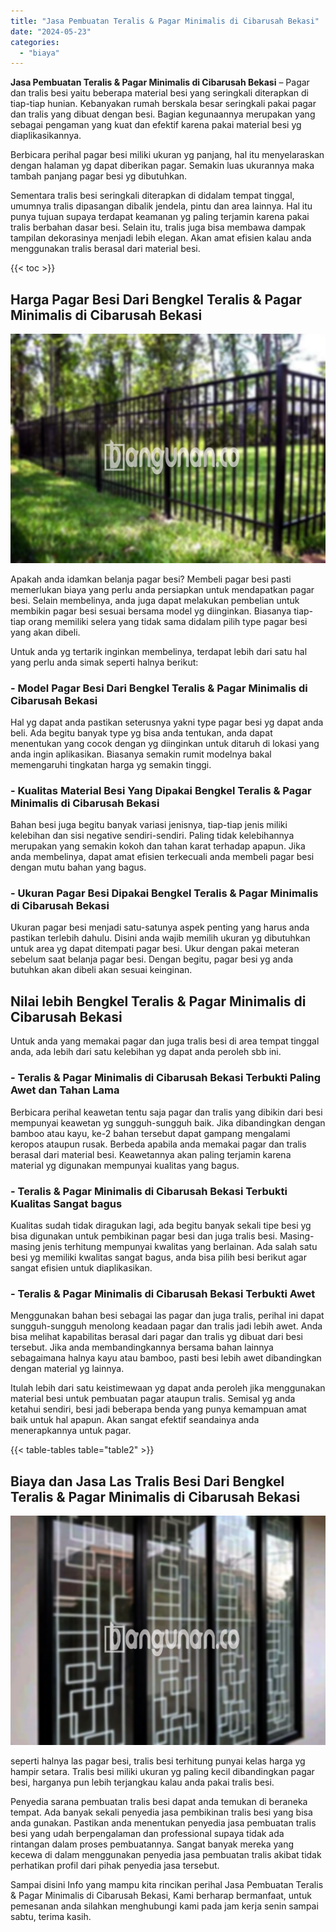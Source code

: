 ```yaml
---
title: "Jasa Pembuatan Teralis & Pagar Minimalis di Cibarusah Bekasi"
date: "2024-05-23"
categories: 
  - "biaya"
---
```


**Jasa Pembuatan Teralis & Pagar Minimalis di Cibarusah Bekasi** – Pagar dan tralis besi yaitu beberapa material besi yang seringkali diterapkan di tiap-tiap hunian. Kebanyakan rumah berskala besar seringkali pakai pagar dan tralis yang dibuat dengan besi. Bagian kegunaannya merupakan yang sebagai pengaman yang kuat dan efektif karena pakai material besi yg diaplikasikannya.

Berbicara perihal pagar besi miliki ukuran yg panjang, hal itu menyelaraskan dengan halaman yg dapat diberikan pagar. Semakin luas ukurannya maka tambah panjang pagar besi yg dibutuhkan.

Sementara tralis besi seringkali diterapkan di didalam tempat tinggal, umumnya tralis dipasangan dibalik jendela, pintu dan area lainnya. Hal itu punya tujuan supaya terdapat keamanan yg paling terjamin karena pakai tralis berbahan dasar besi. Selain itu, tralis juga bisa membawa dampak tampilan dekorasinya menjadi lebih elegan. Akan amat efisien kalau anda menggunakan tralis berasal dari material besi.

{{< toc >}}

## Harga Pagar Besi Dari Bengkel Teralis & Pagar Minimalis di Cibarusah Bekasi

![Jasa Pembuatan Teralis & Pagar Minimalis di Cibarusah Bekasi](/images/pagar-minimalis-murah-30.png)

Apakah anda idamkan belanja pagar besi? Membeli pagar besi pasti memerlukan biaya yang perlu anda persiapkan untuk mendapatkan pagar besi. Selain membelinya, anda juga dapat melakukan pembelian untuk membikin pagar besi sesuai bersama model yg diinginkan. Biasanya tiap-tiap orang memiliki selera yang tidak sama didalam pilih type pagar besi yang akan dibeli.

Untuk anda yg tertarik inginkan membelinya, terdapat lebih dari satu hal yang perlu anda simak seperti halnya berikut:
### \- Model Pagar Besi Dari Bengkel Teralis & Pagar Minimalis di Cibarusah Bekasi

Hal yg dapat anda pastikan seterusnya yakni type pagar besi yg dapat anda beli. Ada begitu banyak type yg bisa anda tentukan, anda dapat menentukan yang cocok dengan yg diinginkan untuk ditaruh di lokasi yang anda ingin aplikasikan. Biasanya semakin rumit modelnya bakal memengaruhi tingkatan harga yg semakin tinggi.

### \- Kualitas Material Besi Yang Dipakai Bengkel Teralis & Pagar Minimalis di Cibarusah Bekasi

Bahan besi juga begitu banyak variasi jenisnya, tiap-tiap jenis miliki kelebihan dan sisi negative sendiri-sendiri. Paling tidak kelebihannya merupakan yang semakin kokoh dan tahan karat terhadap apapun. Jika anda membelinya, dapat amat efisien terkecuali anda membeli pagar besi dengan mutu bahan yang bagus.

### \- Ukuran Pagar Besi Dipakai Bengkel Teralis & Pagar Minimalis di Cibarusah Bekasi

Ukuran pagar besi menjadi satu-satunya aspek penting yang harus anda pastikan terlebih dahulu. Disini anda wajib memilih ukuran yg dibutuhkan untuk area yg dapat ditempati pagar besi. Ukur dengan pakai meteran sebelum saat belanja pagar besi. Dengan begitu, pagar besi yg anda butuhkan akan dibeli akan sesuai keinginan.

## Nilai lebih Bengkel Teralis & Pagar Minimalis di Cibarusah Bekasi

Untuk anda yang memakai pagar dan juga tralis besi di area tempat tinggal anda, ada lebih dari satu kelebihan yg dapat anda peroleh sbb ini.

### \- Teralis & Pagar Minimalis di Cibarusah Bekasi Terbukti Paling Awet dan Tahan Lama

Berbicara perihal keawetan tentu saja pagar dan tralis yang dibikin dari besi mempunyai keawetan yg sungguh-sungguh baik. Jika dibandingkan dengan bamboo atau kayu, ke-2 bahan tersebut dapat gampang mengalami keropos ataupun rusak. Berbeda apabila anda memakai pagar dan tralis berasal dari material besi. Keawetannya akan paling terjamin karena material yg digunakan mempunyai kualitas yang bagus.

### \- Teralis & Pagar Minimalis di Cibarusah Bekasi Terbukti Kualitas Sangat bagus

Kualitas sudah tidak diragukan lagi, ada begitu banyak sekali tipe besi yg bisa digunakan untuk pembikinan pagar besi dan juga tralis besi. Masing-masing jenis terhitung mempunyai kwalitas yang berlainan. Ada salah satu besi yg memiliki kwalitas sangat bagus, anda bisa pilih besi berikut agar sangat efisien untuk diaplikasikan.

### \- Teralis & Pagar Minimalis di Cibarusah Bekasi Terbukti Awet

Menggunakan bahan besi sebagai las pagar dan juga tralis, perihal ini dapat sungguh-sungguh menolong keadaan pagar dan tralis jadi lebih awet. Anda bisa melihat kapabilitas berasal dari pagar dan tralis yg dibuat dari besi tersebut. Jika anda membandingkannya bersama bahan lainnya sebagaimana halnya kayu atau bamboo, pasti besi lebih awet dibandingkan dengan material yg lainnya.

Itulah lebih dari satu keistimewaan yg dapat anda peroleh jika menggunakan material besi untuk pembuatan pagar ataupun tralis. Semisal yg anda ketahui sendiri, besi jadi beberapa benda yang punya kemampuan amat baik untuk hal apapun. Akan sangat efektif seandainya anda menerapkannya untuk pagar.

{{< table-tables table="table2" >}}

## Biaya dan Jasa Las Tralis Besi Dari Bengkel Teralis & Pagar Minimalis di Cibarusah Bekasi

![Jasa Pembuatan Teralis & Pagar Minimalis di Cibarusah Bekasi](/images/teralis-minimalis-murah-02.png)

seperti halnya las pagar besi, tralis besi terhitung punyai kelas harga yg hampir setara. Tralis besi miliki ukuran yg paling kecil dibandingkan pagar besi, harganya pun lebih terjangkau kalau anda pakai tralis besi.

Penyedia sarana pembuatan tralis besi dapat anda temukan di beraneka tempat. Ada banyak sekali penyedia jasa pembikinan tralis besi yang bisa anda gunakan. Pastikan anda menentukan penyedia jasa pembuatan tralis besi yang udah berpengalaman dan professional supaya tidak ada rintangan dalam proses pembuatannya. Sangat banyak mereka yang kecewa di dalam menggunakan penyedia jasa pembuatan tralis akibat tidak perhatikan profil dari pihak penyedia jasa tersebut.

Sampai disini Info yang mampu kita rincikan perihal Jasa Pembuatan Teralis & Pagar Minimalis di Cibarusah Bekasi, Kami berharap bermanfaat, untuk pemesanan anda silahkan menghubungi kami pada jam kerja senin sampai sabtu, terima kasih.
